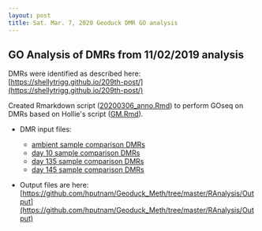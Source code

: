 ```yaml
---
layout: post
title: Sat. Mar. 7, 2020 Geoduck DMR GO analysis
---
```


## GO Analysis of DMRs from 11/02/2019 analysis

DMRs were identified as described here: [https://shellytrigg.github.io/209th-post/](https://shellytrigg.github.io/209th-post/)

Created Rmarkdown script ([20200306_anno.Rmd](https://github.com/shellytrigg/Shelly_Pgenerosa/blob/master/analyses/20200306_anno/20200306_anno.Rmd)) to perform GOseq on DMRs based on Hollie's script ([GM.Rmd](https://github.com/hputnam/Geoduck_Meth/blob/master/RAnalysis/Scripts/GM.Rmd)).

- DMR input files: 
	- [ambient sample comparison DMRs](https://github.com/shellytrigg/Shelly_Pgenerosa/blob/master/analyses/20191102_anno/amb_AllTimes.GO.txt)	
	- [day 10 sample comparison DMRs](https://github.com/shellytrigg/Shelly_Pgenerosa/blob/master/analyses/20191102_anno/day10_AllpH.GO.txt)
	- [day 135 sample comparison DMRs](https://github.com/shellytrigg/Shelly_Pgenerosa/blob/master/analyses/20191102_anno/day135_AllpH.GO.txt)
	- [day 145 sample comparison DMRs](https://github.com/shellytrigg/Shelly_Pgenerosa/blob/master/analyses/20191102_anno/day145_AllpH.GO.txt)

- Output files are here: [https://github.com/hputnam/Geoduck_Meth/tree/master/RAnalysis/Output](https://github.com/hputnam/Geoduck_Meth/tree/master/RAnalysis/Output)